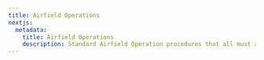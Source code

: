 ```yaml
---
title: Airfield Operations
nextjs:
  metadata:
    title: Airfield Operations
    description: Standard Airfield Operation procedures that all must abide to ensure safe flight operations while over land.
---
```

